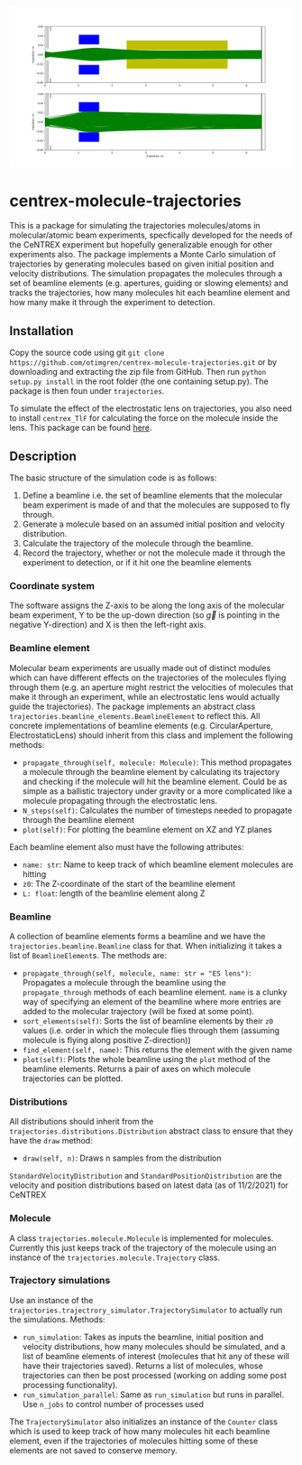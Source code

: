 ![Molecular trajectories in CeNTREX](/imag/Detected_trajectories.png)

# centrex-molecule-trajectories
This is a package for simulating the trajectories molecules/atoms in molecular/atomic beam experiments, specfically developed for the needs of the CeNTREX experiment but hopefully generalizable enough for other experiments also. The package implements a Monte Carlo simulation of trajectories by generating molecules based on given initial position and velocity distributions. The simulation propagates the molecules through a set of beamline elements (e.g. apertures, guiding or slowing elements) and tracks the trajectories, how many molecules hit each beamline element and how many make it through the experiment to detection.

## Installation
Copy the source code using git `git clone https://github.com/otimgren/centrex-molecule-trajectories.git` or by downloading and extracting the zip file from GitHub. Then run `python setup.py install` in the root folder (the one containing setup.py). The package is then foun under `trajectories`.

To simulate the effect of the electrostatic lens on trajectories, you also need to install `centrex_TlF` for calculating the force on the molecule inside the lens. This package can be found [here](https://github.com/ograsdijk/CeNTREX-TlF).

## Description
The basic structure of the simulation code is as follows:
1. Define a beamline i.e. the set of beamline elements that the molecular beam experiment is made of and that the molecules are supposed to fly through.
2. Generate a molecule based on an assumed initial position and velocity distribution.
3. Calculate the trajectory of the molecule through the beamline.
4. Record the trajectory, whether or not the molecule made it through the experiment to detection, or if it hit one the beamline elements

### Coordinate system
The software assigns the Z-axis to be along the long axis of the molecular beam experiment, Y to be the up-down direction (so $\vec{g}$ is pointing in the negative Y-direction) and X is then the left-right axis.

### Beamline element

Molecular beam experiments are usually made out of distinct modules which can have different effects on the trajectories of the molecules flying through them (e.g. an aperture might restrict the velocities of molecules that make it through an experiment, while an electrostatic lens would actually guide the trajectories). The package implements an abstract class `trajectories.beamline_elements.BeamlineElement` to reflect this. All concrete implementations of beamline elements (e.g. CircularAperture, ElectrostaticLens) should inherit from this class and implement the following methods:
- `propagate_through(self, molecule: Molecule)`: This method propagates a molecule through the beamline element by calculating its trajectory and checking if the molecule will hit the beamline element. Could be as simple as a ballistic trajectory under gravity or a more complicated like a molecule propagating through the electrostatic lens.
- `N_steps(self)`: Calculates the number of timesteps needed to propagate through the beamline element
- `plot(self)`: For plotting the beamline element on XZ and YZ planes

Each beamline element also must have the following attributes:
- `name: str`: Name to keep track of which beamline element molecules are hitting
- `z0`: The Z-coordinate of the start of the beamline element
- `L: float`: length of the beamline element along Z

### Beamline
A collection of beamline elements forms a beamline and we have the `trajectories.beamline.Beamline` class for that. When initializing it takes a list of `BeamlineElement`s. The methods are:
- `propagate_through(self, molecule, name: str = "ES lens")`: Propagates a molecule through the beamline using the `propagate_through` methods of each beamline element. `name` is a clunky way of specifying an element of the beamline where more entries are added to the molecular trajectory (will be fixed at some point).
- `sort_elements(self)`: Sorts the list of beamline elements by their `z0` values (i.e. order in which the molecule flies through them (assuming molecule is flying along positive Z-direction))
- `find_element(self, name)`: This returns the element with the given name
- `plot(self)`: Plots the whole beamline using the `plot` method of the beamline elements. Returns a pair of axes on which molecule trajectories can be plotted.

### Distributions
All distributions should inherit from the `trajectories.distributions.Distribution` abstract class to ensure that they have the `draw` method:
- `draw(self, n)`: Draws n samples from the distribution

`StandardVelocityDistribution` and `StandardPositionDistribution` are the velocity and position distributions based on latest data (as of 11/2/2021) for CeNTREX

### Molecule
A class `trajectories.molecule.Molecule` is implemented for molecules. Currently this just keeps track of the trajectory of the molecule using an instance of the `trajectories.molecule.Trajectory` class.

### Trajectory simulations
Use an instance of the `trajectories.trajectrory_simulator.TrajectorySimulator` to actually run the simulations. Methods:
- `run_simulation`: Takes as inputs the beamline, initial position and velocity distributions, how many molecules should be simulated, and a list of beamline elements of interest (molecules that hit any of these will have their trajectories saved). Returns a list of molecules, whose trajectories can then be post processed (working on adding some post processing functionality).
- `run_simulation_parallel`: Same as `run_simulation` but runs in parallel. Use `n_jobs` to control number of processes used

The `TrajectorySimulator` also initializes an instance of the `Counter` class which is used to keep track of how many molecules hit each beamline element, even if the trajectories of molecules hitting some of these elements are not saved to conserve memory.
